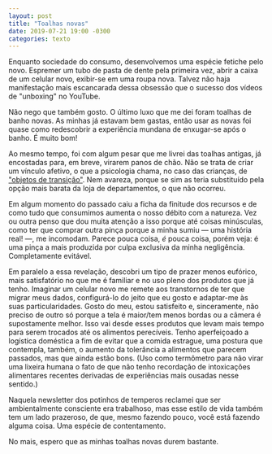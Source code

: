 ```yaml
---
layout: post
title: "Toalhas novas"
date: 2019-07-21 19:00 -0300
categories: texto
---
```

Enquanto sociedade do consumo, desenvolvemos uma espécie fetiche pelo novo. Espremer um tubo de pasta de dente pela primeira vez, abrir a caixa de um celular novo, exibir-se em uma roupa nova. Talvez não haja manifestação mais escancarada dessa obsessão que o sucesso dos vídeos de "unboxing" no YouTube.

Não nego que também gosto. O último luxo que me dei foram toalhas de banho novas. As minhas já estavam bem gastas, então usar as novas foi quase como redescobrir a experiência mundana de enxugar-se após o banho. É muito bom!

Ao mesmo tempo, foi com algum pesar que me livrei das toalhas antigas, já encostadas para, em breve, virarem panos de chão. Não se trata de criar um vínculo afetivo, o que a psicologia chama, no caso das crianças, de ["objetos de transição"](https://manualdousuario.net/smartphones-objetos-de-transicao-tempo-intersticial/). Nem avareza, porque se sim as teria substituído pela opção mais barata da loja de departamentos, o que não ocorreu.

Em algum momento do passado caiu a ficha da finitude dos recursos e de como tudo que consumimos aumenta o nosso débito com a natureza. Vez ou outra penso que dou muita atenção a isso porque até coisas minúsculas, como ter que comprar outra pinça porque a minha sumiu — uma história real! —, me incomodam. Parece pouca coisa, _é_ pouca coisa, porém veja: é uma pinça a mais produzida por culpa exclusiva da minha negligência. Completamente evitável.

Em paralelo a essa revelação, descobri um tipo de prazer menos eufórico, mais satisfatório no que me é familiar e no uso pleno dos produtos que já tenho. Imaginar um celular novo me remete aos transtornos de ter que migrar meus dados, configurá-lo do jeito que eu gosto e adaptar-me às suas particularidades. Gosto do meu, estou satisfeito e, sinceramente, não preciso de outro só porque a tela é maior/tem menos bordas ou a câmera é supostamente melhor. Isso vai desde esses produtos que levam mais tempo para serem trocados até os alimentos perecíveis. Tenho aperfeiçoado a logística doméstica a fim de evitar que a comida estrague, uma postura que contempla, também, o aumento da tolerância a alimentos que parecem passados, mas que ainda estão bons. (Uso como termômetro para não virar uma lixeira humana o fato de que não tenho recordação de intoxicações alimentares recentes derivadas de experiências mais ousadas nesse sentido.) 

Naquela newsletter dos potinhos de temperos reclamei que ser ambientalmente consciente era trabalhoso, mas esse estilo de vida também tem um lado prazeroso, de que, mesmo fazendo pouco, você está fazendo alguma coisa. Uma espécie de contentamento.

No mais, espero que as minhas toalhas novas durem bastante.
